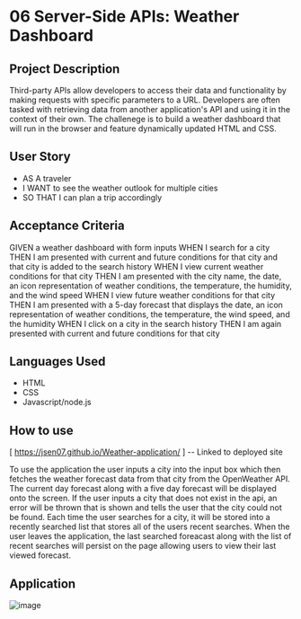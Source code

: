 # 06 Server-Side APIs: Weather Dashboard

## Project Description
Third-party APIs allow developers to access their data and functionality by making requests with specific parameters to a URL. Developers are often tasked with retrieving data from another application's API and using it in the context of their own. The challenege is to build a weather dashboard that will run in the browser and feature dynamically updated HTML and CSS.


## User Story

- AS A traveler
- I WANT to see the weather outlook for multiple cities
- SO THAT I can plan a trip accordingly


## Acceptance Criteria

GIVEN a weather dashboard with form inputs
WHEN I search for a city
THEN I am presented with current and future conditions for that city and that city is added to the search history
WHEN I view current weather conditions for that city
THEN I am presented with the city name, the date, an icon representation of weather conditions, the temperature, the humidity, and the wind speed
WHEN I view future weather conditions for that city
THEN I am presented with a 5-day forecast that displays the date, an icon representation of weather conditions, the temperature, the wind speed, and the humidity
WHEN I click on a city in the search history
THEN I am again presented with current and future conditions for that city

## Languages Used

- HTML
- CSS
- Javascript/node.js

## How to use
[ https://jsen07.github.io/Weather-application/ ] -- Linked to deployed site

To use the application the user inputs a city into the input box which then fetches the weather forecast data from that city from the OpenWeather API. The current day forecast along with a five day forecast will be displayed onto the screen. If the user inputs a city that does not exist in the api, an error will be thrown that is shown and tells the user that the city could not be found. Each time the user searches for a city, it will be stored into a recently searched list that stores all of the users recent searches. When the user leaves the application, the last searched foreacast along with the list of recent searches will persist on the page allowing users to view their last viewed forecast.



## Application
![image](https://user-images.githubusercontent.com/56829664/224166591-52adc169-192a-430a-9b4c-e73199bce509.png)
